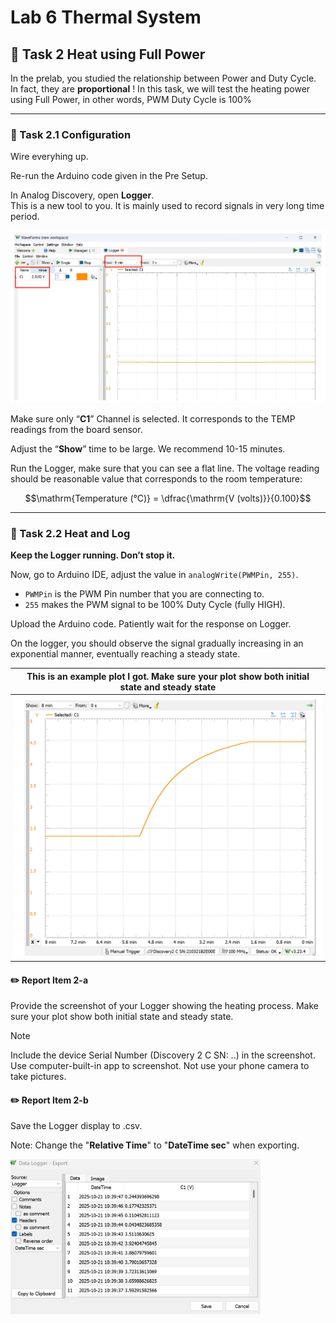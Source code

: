 # Lab 6 Thermal System

## :dart: Task 2 Heat using Full Power

In the prelab, you studied the relationship between Power and Duty Cycle. In fact, they are
**proportional** !
In this task, we will test the heating power using Full Power, in other words, PWM
Duty Cycle is 100%

----
### 📌 Task 2.1 Configuration

Wire everyhing up. 

Re-run the Arduino code given in the Pre Setup.

In Analog Discovery, open **Logger**. <br>This is a new tool to you. It is mainly used to record
signals in very long time period.

<img src="Pic/logger.png" width="800">

Make sure only “**C1**” Channel is selected. It corresponds to the TEMP readings from the
board sensor.

Adjust the “**Show**” time to be large. We recommend 10-15 minutes.

Run the Logger, make sure that you can see a flat line. The voltage reading should be
reasonable value that corresponds to the room temperature:

$$\mathrm{Temperature (°C)} = \dfrac{\mathrm{V (volts)}}{0.100}$$

----
### 📌 Task 2.2 Heat and Log

**Keep the Logger running. Don’t stop it.**

Now, go to Arduino IDE, adjust the value in ```analogWrite(PWMPin, 255)```. 
* ```PWMPin``` is the PWM Pin number that you are connecting to. 
* ```255``` makes the PWM signal to be 100% Duty Cycle (fully HIGH).

Upload the Arduino code. Patiently wait for the response on Logger.

On the logger, you should observe the signal gradually increasing in an exponential manner, eventually reaching a steady state.

| **This is an example plot I got. Make sure your plot show both initial state and steady state** | 
|---------------------|
| <img src="Pic/mylogger.png" width="800"> | 

#### :pencil2:  Report Item 2-a

Provide the screenshot of your Logger showing the heating process. Make sure your plot show both initial state and steady state.

> [!NOTE]
> Include the device Serial Number (Discovery 2 C SN: ..) in the screenshot.
> Use computer-built-in app to screenshot. Not use your phone camera to take pictures.

#### :pencil2:  Report Item 2-b

Save the Logger display to .csv. 

Note: Change the "**Relative Time**" to "**DateTime sec**" when exporting.

<img src="Pic/DateTime.png" width="400"> 
